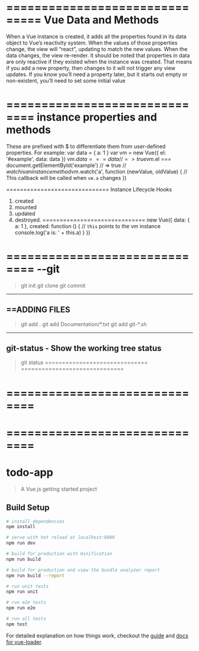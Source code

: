 ===============================
Vue Data and Methods
===============================
When a Vue instance is created, it adds all the properties found in its data object to Vue’s reactivity system. 
When the values of those properties change, the view will “react”, updating to match the new values.
When the data changes, the view re-render. 
It should be noted that properties in data are only reactive if they existed when the instance was created. 
That means if you add a new property, then changes to it will not trigger any view updates. 
If you know you’ll need a property later, but it starts out empty or non-existent, you’ll need to set some initial value


==============================
instance properties and methods
==============================
These are prefixed with $ to differentiate them from user-defined properties. For example:
var data = { a: 1 }
var vm = new Vue({
  el: '#example',
  data: data
})
vm.$data === data // => true
vm.$el === document.getElementById('example') // => true
// $watch is an instance method
vm.$watch('a', function (newValue, oldValue) {
  // This callback will be called when `vm.a` changes
})



==============================
Instance Lifecycle Hooks
1. created
2. mounted
3. updated
4. destroyed.
==============================
new Vue({
  data: {
    a: 1
  },
  created: function () {
    // `this` points to the vm instance
    console.log('a is: ' + this.a)
  }
})


==============================
--git
==============================
>git init
>git clone
>git commit

----------------------------
==ADDING FILES
----------------------------
>git add .
>git add Documentation/\*.txt
>git add git-*.sh

---------------------------------
git-status - Show the working tree status
---------------------------------
>git status 
==============================
==============================



==============================
==============================



==============================
==============================


# todo-app

> A Vue.js getting started project

## Build Setup

``` bash
# install dependencies
npm install

# serve with hot reload at localhost:8080
npm run dev

# build for production with minification
npm run build

# build for production and view the bundle analyzer report
npm run build --report

# run unit tests
npm run unit

# run e2e tests
npm run e2e

# run all tests
npm test
```

For detailed explanation on how things work, checkout the [guide](http://vuejs-templates.github.io/webpack/) and [docs for vue-loader](http://vuejs.github.io/vue-loader).
